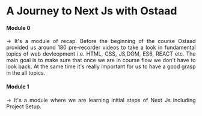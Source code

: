 # A Journey to Next Js with Ostaad

#### Module 0

<p align="justify"> 
-> It's a module of recap. Before the beginning of the course Ostaad provided us around 180 pre-recorder videos to take a look in fundamental topics of web devleopment  i.e. HTML, CSS, JS,DOM, ES6, REACT etc. The main goal is to make sure that once we are in course flow we don't have to look back. At the same time it's really important for us to have a good grasp in the all topics.
</p> 

#### Module 1

<p align="justify"> 
-> It's a module where we are learning initial steps of Next Js including Project Setup.
</p> 